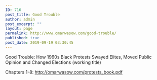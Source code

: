 ```yaml
---
ID: 716
post_title: Good Trouble
author: admin
post_excerpt: ""
layout: page
permalink: http://www.omarwasow.com/good-trouble/
published: true
post_date: 2019-09-19 03:30:45
---
```

<!-- wp:paragraph -->
<p>Good Trouble: How 1960s Black Protests Swayed Elites, Moved Public Opinion and Changed Elections (working title)</p>
<!-- /wp:paragraph -->

<!-- wp:paragraph -->
<p>Chapters 1-8: <a href="http://omarwasow.com/protests_book.pdf">http://omarwasow.com/protests_book.pdf</a></p>
<!-- /wp:paragraph -->

<!-- wp:paragraph -->
<p></p>
<!-- /wp:paragraph -->